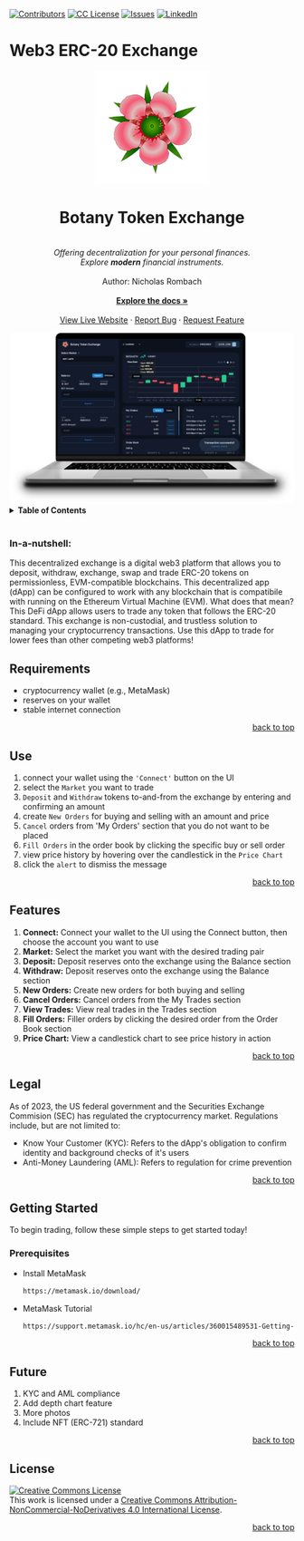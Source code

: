 <a name="readme-top"></a>

[![Contributors][contributors-shield]][contributors-url]
[![CC License][license-shield]][license-url]
[![Issues][issues-shield]][issues-url]
[![LinkedIn][linkedin-shield]][linkedin-url]

# Web3 ERC-20 Exchange

<!-- WELCOME -->

  <div align="center">
    <a href="https://github.com/nrhartfrc/web3-token-exchange">
      <img src="src/assets/manuka.png" alt="Logo" width="200" height="200">
    </a>
    <h1 align="center">Botany Token Exchange</h1>
    <p align="center">
    <br/>
    <em>Offering decentralization for your personal finances.</em><br/>
    <em>Explore <strong>modern</strong> financial instruments.</em><br/>
      <br/>
      Author: Nicholas Rombach
      <br/>
      <br/>
      <a href="https://github.com/nrhartfrc/web3-token-exchange/"><strong>Explore the docs »</strong></a>
      <br/>
      <br/>
      <a href="#">View Live Website</a>
      ·
      <a href="https://github.com/nrhartfrc/web3-token-exchange/issues">Report Bug</a>
      ·
      <a href="https://github.com/nrhartfrc/web3-token-exchange/issues">Request Feature</a>
    </p>
    <img src="src/assets/tokenexchange.png" alt="Exchange">
  </div>

<!-- TABLE OF CONTENTS -->

  <details>
    <summary><b>Table of Contents</b></summary>
    <ol>
      <li>
        <a href="#in-a-nutshell">In-a-Nutshell</a>
        <ul>
          <li><a href="#requirements">Requirements</a></li>
          <li><a href="#use">Use</a></li>
          <li><a href="#features">Features</a></li>
        </ul>
      </li>
      <li>
          <a href="#getting-started">Getting Started</a>
        <ul>
          <li><a href="#prerequisites">Prerequisites</a></li>
          <li><a href="#tutorial">Installation</a></li>
        </ul>
      </li>
      <li><a href="#future">Future</a></li>
      <li><a href="#legal">Legal</a></li>
      <li><a href="#license">License</a></li>
    </ol>
  </details><br>

<!-- IN-A-NUTSHELL -->

### **In-a-nutshell:**
This decentralized exchange is a digital web3 platform that allows you to deposit, withdraw, exchange, swap and trade ERC-20 tokens on permissionless, EVM-compatible blockchains. This decentralized app (dApp) can be configured to work with any blockchain that is compatibile with running on the Ethereum Virtual Machine (EVM). What does that mean? This DeFi dApp allows users to trade any token that follows the ERC-20 standard. This exchange is non-custodial, and trustless solution to managing your cryptocurrency transactions. Use this dApp to trade for lower fees than other competing web3 platforms!

<!-- REQUIREMENTS -->

## **Requirements**
- cryptocurrency wallet (e.g., MetaMask)
- reserves on your wallet
- stable internet connection

<p align="right"><a href="#readme-top">back to top</a></p>

<!-- USE -->

## **Use**
1. connect your wallet using the `'Connect'` button on the UI
2. select the `Market` you want to trade
3. `Deposit` and `Withdraw` tokens to-and-from the exchange by entering and confirming an amount
4. create `New Orders` for buying and selling with an amount and price
5. `Cancel` orders from 'My Orders' section that you do not want to be placed
6. `Fill Orders` in the order book by clicking the specific buy or sell order
7. view price history by hovering over the candlestick in the `Price Chart`
8. click the `alert` to dismiss the message

<p align="right"><a href="#readme-top">back to top</a></p>

<!-- FEATURES -->

## **Features**
1. **Connect:** Connect your wallet to the UI using the Connect button, then choose the account you want to use
2. **Market:** Select the market you want with the desired trading pair
3. **Deposit:** Deposit reserves onto the exchange using the Balance section
4. **Withdraw:** Deposit reserves onto the exchange using the Balance section
5. **New Orders:** Create new orders for both buying and selling
6. **Cancel Orders:** Cancel orders from the My Trades section
7. **View Trades:** View real trades in the Trades section
8. **Fill Orders:** Filler orders by clicking the desired order from the Order Book section
9. **Price Chart:** View a candlestick chart to see price history in action

<p align="right"><a href="#readme-top">back to top</a></p>

<!-- LEGAL -->

## **Legal**
As of 2023, the US federal government and the Securities Exchange Commision (SEC) has regulated the cryptocurrency market. Regulations include, but are not limited to:
- Know Your Customer (KYC): Refers to the dApp's obligation to confirm identity and background checks of it's users
- Anti-Money Laundering (AML): Refers to regulation for crime prevention

<p align="right"><a href="#readme-top">back to top</a></p>

## Getting Started

To begin trading, follow these simple steps to get started today!

### Prerequisites

- Install MetaMask
  ```sh
  https://metamask.io/download/
  ```
- MetaMask Tutorial
  ```sh
  https://support.metamask.io/hc/en-us/articles/360015489531-Getting-started-with-MetaMask
  ```
<p align="right"><a href="#readme-top">back to top</a></p>

<!-- FUTURE-->

## Future
1. KYC and AML compliance
2. Add depth chart feature
3. More photos
4. Include NFT (ERC-721) standard

<p align="right"><a href="#readme-top">back to top</a></p>

<!-- LICENSE -->

## License
  
<a rel="license" href="http://creativecommons.org/licenses/by-nc-nd/4.0/"><img alt="Creative Commons License" style="border-width:0" src="https://i.creativecommons.org/l/by-nc-nd/4.0/88x31.png" /></a><br />This work is licensed under a <a rel="license" href="http://creativecommons.org/licenses/by-nc-nd/4.0/">Creative Commons Attribution-NonCommercial-NoDerivatives 4.0 International License</a>.

<p align="right"><a href="#readme-top">back to top</a></p>
  
<!-- MARKDOWN LINKS & IMAGES -->

[contributors-shield]: https://img.shields.io/badge/CONTRIBUTORS-1-red
[contributors-url]: https://github.com/nrhartfrc/web3-token-exchange/graphs/contributors
[license-shield]: https://img.shields.io/badge/LICENSE-CC_BY_NC_ND-blue
[license-url]: http://creativecommons.org/licenses/by-nc-nd/4.0/
[issues-shield]: https://img.shields.io/badge/ISSUES-REPORT-green
[issues-url]: https://github.com/nrhartfrc/web3-token-exchange/issues
[linkedin-shield]: https://img.shields.io/badge/-LinkedIn-black.svg?logo=linkedin&colorB=555
[linkedin-url]: https://linkedin.com/in/nicholasrombach
